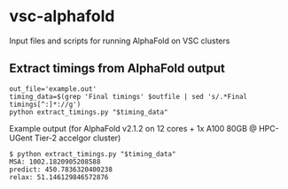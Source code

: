 # vsc-alphafold
Input files and scripts for running AlphaFold on VSC clusters

## Extract timings from AlphaFold output

```
out_file='example.out'
timing_data=$(grep 'Final timings' $outfile | sed 's/.*Final timings[^:]*://g')
python extract_timings.py "$timing_data"
```

Example output (for AlphaFold v2.1.2 on 12 cores + 1x A100 80GB @ HPC-UGent Tier-2 accelgor cluster)

```
$ python extract_timings.py "$timing_data"
MSA: 1002.1820905208588
predict: 450.7836320400238
relax: 51.146129846572876
```

